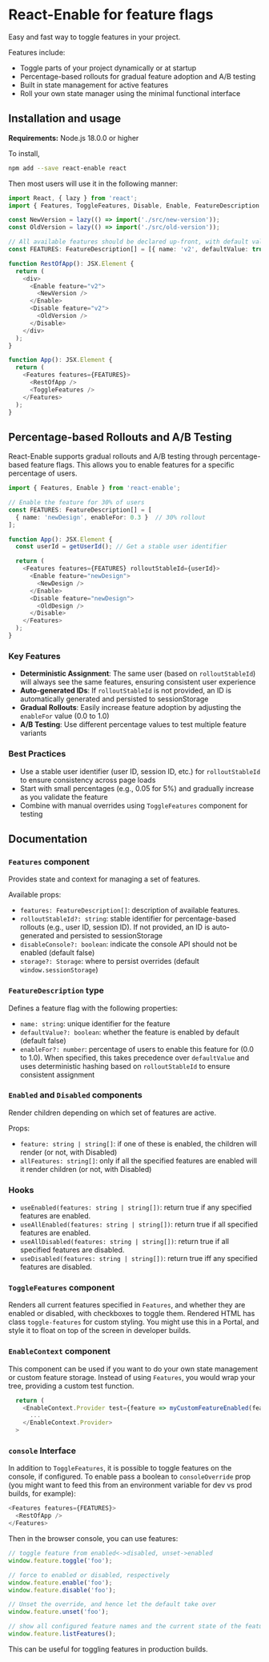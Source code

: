 # React-Enable for feature flags

Easy and fast way to toggle features in your project.

Features include:

- Toggle parts of your project dynamically or at startup
- Percentage-based rollouts for gradual feature adoption and A/B testing
- Built in state management for active features
- Roll your own state manager using the minimal functional interface

## Installation and usage

**Requirements:** Node.js 18.0.0 or higher

To install,

```sh
npm add --save react-enable react
```

Then most users will use it in the following manner:

```typescript
import React, { lazy } from 'react';
import { Features, ToggleFeatures, Disable, Enable, FeatureDescription } from 'react-enable';

const NewVersion = lazy(() => import('./src/new-version'));
const OldVersion = lazy(() => import('./src/old-version'));

// All available features should be declared up-front, with default values
const FEATURES: FeatureDescription[] = [{ name: 'v2', defaultValue: true }];

function RestOfApp(): JSX.Element {
  return (
    <div>
      <Enable feature="v2">
        <NewVersion />
      </Enable>
      <Disable feature="v2">
        <OldVersion />
      </Disable>
    </div>
  );
}

function App(): JSX.Element {
  return (
    <Features features={FEATURES}>
      <RestOfApp />
      <ToggleFeatures />
    </Features>
  );
}
```

## Percentage-based Rollouts and A/B Testing

React-Enable supports gradual rollouts and A/B testing through percentage-based feature flags. This allows you to enable features for a specific percentage of users.

```typescript
import { Features, Enable } from 'react-enable';

// Enable the feature for 30% of users
const FEATURES: FeatureDescription[] = [
  { name: 'newDesign', enableFor: 0.3 }  // 30% rollout
];

function App(): JSX.Element {
  const userId = getUserId(); // Get a stable user identifier

  return (
    <Features features={FEATURES} rolloutStableId={userId}>
      <Enable feature="newDesign">
        <NewDesign />
      </Enable>
      <Disable feature="newDesign">
        <OldDesign />
      </Disable>
    </Features>
  );
}
```

### Key Features

- **Deterministic Assignment**: The same user (based on `rolloutStableId`) will always see the same features, ensuring consistent user experience
- **Auto-generated IDs**: If `rolloutStableId` is not provided, an ID is automatically generated and persisted to sessionStorage
- **Gradual Rollouts**: Easily increase feature adoption by adjusting the `enableFor` value (0.0 to 1.0)
- **A/B Testing**: Use different percentage values to test multiple feature variants

### Best Practices

- Use a stable user identifier (user ID, session ID, etc.) for `rolloutStableId` to ensure consistency across page loads
- Start with small percentages (e.g., 0.05 for 5%) and gradually increase as you validate the feature
- Combine with manual overrides using `ToggleFeatures` component for testing

## Documentation

### `Features` component

Provides state and context for managing a set of features.

Available props:

- `features: FeatureDescription[]`: description of available features.
- `rolloutStableId?: string`: stable identifier for percentage-based rollouts
  (e.g., user ID, session ID). If not provided, an ID is auto-generated
  and persisted to sessionStorage
- `disableConsole?: boolean`: indicate the console API
  should not be enabled (default false)
- `storage?: Storage`: where to persist
  overrides (default `window.sessionStorage`)

### `FeatureDescription` type

Defines a feature flag with the following properties:

- `name: string`: unique identifier for the feature
- `defaultValue?: boolean`: whether the feature is enabled by default (default false)
- `enableFor?: number`: percentage of users to enable this feature for (0.0 to 1.0).
  When specified, this takes precedence over `defaultValue` and uses deterministic
  hashing based on `rolloutStableId` to ensure consistent assignment

### `Enabled` and `Disabled` components

Render children depending on which set of features are active.

Props:

- `feature: string | string[]`: if one of these is enabled,
  the children will render (or not, with Disabled)
- `allFeatures: string[]`: only if all the specified features are
  enabled will it render children (or not, with Disabled)

### Hooks

- `useEnabled(features: string | string[])`: return true
  if any specified features are enabled.
- `useAllEnabled(features: string | string[])`: return true
  if all specified features are enabled.
- `useAllDisabled(features: string | string[])`: return true
  if all specified features are disabled.
- `useDisabled(features: string | string[])`: return true
  iff any specified features are disabled.

### `ToggleFeatures` component

Renders all current features specified in `Features`,
and whether they are enabled or disabled,
with checkboxes to toggle them.
Rendered HTML has class `toggle-features` for custom styling.
You might use this in a Portal,
and style it to float on top of the screen in developer builds.

### `EnableContext` component

This component can be used if you want to do your own state management
or custom feature storage.
Instead of using `Features`,
you would wrap your tree,
providing a custom test function.

```js
  return (
    <EnableContext.Provider test={feature => myCustomFeatureEnabled(feature)}>
      ...
    </EnableContext.Provider>
  >
```

### `console` Interface

In addition to `ToggleFeatures`,
it is possible to toggle features on the console,
if configured.
To enable pass a boolean to `consoleOverride` prop
(you might want to feed this from an environment variable for
dev vs prod builds, for example):

```js
<Features features={FEATURES}>
  <RestOfApp />
</Features>
```

Then in the browser console,
you can use features:

```js
// toggle feature from enabled<->disabled, unset->enabled
window.feature.toggle('foo');

// force to enabled or disabled, respectively
window.feature.enable('foo');
window.feature.disable('foo');

// Unset the override, and hence let the default take over
window.feature.unset('foo');

// show all configured feature names and the current state of the feature
window.feature.listFeatures();
```

This can be useful for toggling features in production builds.

